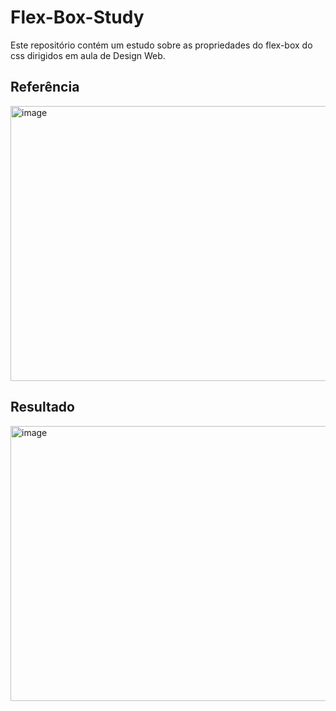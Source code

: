 # Flex-Box-Study
Este repositório contém um estudo sobre as propriedades do flex-box do css dirigidos em aula de Design Web.

## Referência
<img width="731" height="440" alt="image" src="https://github.com/user-attachments/assets/3e97dfa6-ad4a-4dec-a6df-86106ab88dfa" />

## Resultado
<img width="731" height="440" alt="image" src="https://github.com/user-attachments/assets/e0b43d79-07f2-4eff-881a-5e1b5ffa41fa" />

